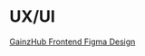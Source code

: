 # UX/UI 

[GainzHub Frontend Figma Design](https://www.figma.com/file/5ibeHzWytfobVxKc0p7d8r/Fitness-App)
